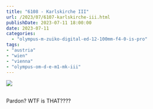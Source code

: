 ```yaml
---
title: "6108 - Karlskirche III"
url: /2023/07/6107-karlskirche-iii.html
publishDate: 2023-07-11 18:00:00
date: 2023-07-11
categories:
  - "olympus-m-zuiko-digital-ed-12-100mm-f4-0-is-pro"
tags:
- "austria"
- "wien"
- "vienna"
- "olympus-om-d-e-m1-mk-iii"
---
```

<div class="container">
<div class="center"><a target="_blank" href="https://d25zfm9zpd7gm5.cloudfront.net/1200x1200/2020/20200308_130748_lr.jpg"><img class="webfeedsFeaturedVisual" src="https://d25zfm9zpd7gm5.cloudfront.net/0600x0600/2020/20200308_130748_lr.jpg" /></a></div>
</div>
<br />

Pardon? WTF is THAT????
